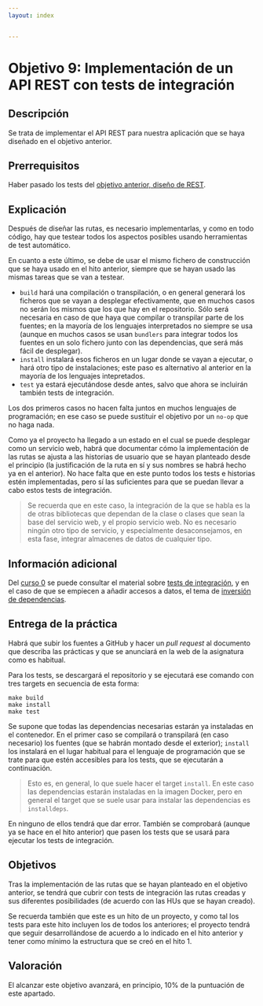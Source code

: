 ```yaml
---
layout: index


---
```

# Objetivo 9: Implementación de un API REST con tests de integración

## Descripción

Se trata de implementar el API REST para nuestra aplicación que se haya diseñado
en el objetivo anterior.

## Prerrequisitos

Haber pasado los tests del [objetivo anterior, diseño de REST](8.REST).

## Explicación

Después de diseñar las rutas, es necesario implementarlas, y como en todo
código, hay que testear todos los aspectos posibles usando herramientas de test
automático.

En cuanto a este último, se debe de usar el mismo fichero de
construcción que se haya usado en el hito anterior, siempre que se
hayan usado las mismas tareas que se van a testear.

* `build` hará una compilación o transpilación, o en general generará
  los ficheros que se vayan a desplegar efectivamente, que en muchos
  casos no serán los mismos que los que hay en el repositorio. Sólo será
  necesaria en caso de que haya que compilar o transpilar parte de los fuentes;
  en la mayoría de los lenguajes interpretados no siempre se usa (aunque en
  muchos casos se usan `bundlers` para integrar todos los fuentes en un solo
  fichero junto con las dependencias, que será más fácil de desplegar).
* `install` instalará esos ficheros en un lugar donde se vayan a
  ejecutar, o hará otro tipo de instalaciones; este paso es alternativo al
  anterior en la mayoría de los lenguajes intepretados.
* `test` ya estará ejecutándose desde antes, salvo que ahora se
  incluirán también tests de integración.

Los dos primeros casos no hacen falta juntos en muchos lenguajes de
programación; en ese caso se puede sustituir el objetivo por un
`no-op` que no haga nada.

Como ya el proyecto ha llegado a un estado en el cual se puede desplegar como un
servicio web, habrá que documentar cómo la implementación de las rutas se ajusta
a las historias de usuario que se hayan planteado desde el principio (la
justificación de la ruta en sí y sus nombres se habrá hecho ya en el
anterior). No hace falta que en este punto todos los tests e historias estén
implementadas, pero sí las suficientes para que se puedan llevar a cabo estos
tests de integración.

> Se recuerda que en este caso, la integración de la que se habla es
> la de otras bibliotecas que dependan de la clase o clases que sean
> la base del servicio web, y el propio servicio web. No es necesario
> ningún otro tipo de servicio, y especialmente desaconsejamos, en
> esta fase, integrar almacenes de datos de cualquier tipo.

## Información adicional

Del [curso 0](https://jj.github.io/curso-tdd) se puede consultar el
material
sobre
[tests de integración](https://jj.github.io/curso-tdd/temas/integraci%C3%B3n.html),
y en el caso de que se empiecen a añadir accesos a datos, el tema
de
[inversión de dependencias](https://jj.github.io/curso-tdd/temas/inversi%C3%B3n.html).

## Entrega de la práctica

Habrá que subir los fuentes a GitHub y hacer un *pull request* al documento que
describa las prácticas y que se anunciará en la web de la asignatura como es
habitual.

Para los tests, se descargará el repositorio y se
ejecutará ese comando con tres targets en secuencia de esta forma:

```shell
make build
make install
make test
```

Se supone que todas las dependencias necesarias estarán ya instaladas
en el contenedor. En el primer caso se compilará o transpilará (en
caso necesario) los fuentes (que se habrán montado desde el exterior);
`install` los instalará en el lugar habitual para el lenguaje de
programación que se trate para que estén accesibles para los tests,
que se ejecutarán a continuación.

> Esto es, en general, lo que suele hacer el target `install`. En este
> caso las dependencias estarán instaladas en la imagen Docker, pero
> en general el target que se suele usar para instalar las
> dependencias es `installdeps`.

En ninguno de ellos tendrá que dar error. También se comprobará (aunque ya se
hace en el hito anterior) que pasen los tests que se usará para ejecutar los
tests de integración.

## Objetivos

Tras la implementación de las rutas que se hayan planteado en el objetivo
 anterior, se tendrá que cubrir con tests de integración las rutas creadas y sus
 diferentes posibilidades (de acuerdo con las HUs que se hayan creado).

Se recuerda también que este es un hito de un proyecto, y como tal los
tests para este hito incluyen los de todos los anteriores; el proyecto
tendrá que seguir desarrollándose de acuerdo a lo indicado en el hito
anterior y tener como mínimo la estructura que se creó en el
hito 1.


## Valoración

El alcanzar este objetivo avanzará, en principio, 10% de la puntuación de este
apartado.
